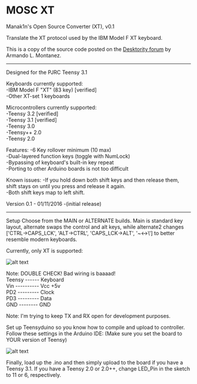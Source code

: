 # MOSC XT
Manak1n's Open Source Converter (XT), v0.1

Translate the XT protocol used by the IBM Model F XT keyboard.

This is a copy of the source code posted on the [Desktority forum](https://deskthority.net/workshop-f7/xt-to-usb-project-t12597.html) by Armando L. Montanez.

------------------------------------------------------------------------------------------------------------------------------------------------------------------------------------------------------------------------

Designed for the PJRC Teensy 3.1  

Keyboards currently supported:  
   -IBM Model F "XT" (83 key) [verified]  
   -Other XT-set 1 keyboards  

Microcontrollers currently supported:  
   -Teensy 3.2 [verified]  
   -Teensy 3.1 [verified]  
   -Teensy 3.0  
   -Teensy++ 2.0  
   -Teensy 2.0  

Features:
   -6 Key rollover minimum (10 max)  
   -Dual-layered function keys (toggle with NumLock)  
   -Bypassing of keyboard's built-in key repeat  
   -Porting to other Arduino boards is not too difficult  

Known issues:
   -If you hold down both shift keys and then release them, shift stays on until you press and release it again.  
   -Both shift keys map to left shift.  

Version 0.1 - 01/11/2016
   -(initial release)   


-------------------------------------------------------------------------------------------------------------------------------------------------------------------------------------------------------------------------

Setup
Choose from the MAIN or ALTERNATE builds. Main is standard key layout, alternate swaps the control and alt keys, while alternate2 changes ['CTRL->CAPS_LCK', 'ALT->CTRL', 'CAPS_LCK->ALT', '~<->\\'] to better resemble modern keyboards.

Currently, only XT is supported:

![alt text](http://www.classiccmp.org/cpmarchives/cpm/mirrors/www.s100computers.com/My%20System%20Pages/IBM%20Keyboard/Sockets-AT.jpg)


Note: DOUBLE CHECK! Bad wiring is baaaad!  
Teensy ------ Keyboard  
Vin ---------- Vcc +5v  
PD2 --------- Clock  
PD3 --------- Data  
GND -------- GND  

Note: I'm trying to keep TX and RX open for development purposes.

Set up Teensyduino so you know how to compile and upload to controller.
Follow these settings in the Arduino IDE:
(Make sure you set the board to YOUR version of Teensy)

![alt text](http://i.imgur.com/gTmYFb8.png)


Finally, load up the .ino and then simply upload to the board if you have a Teensy 3.1.
If you have a Teensy 2.0 or 2.0++, change LED_Pin in the sketch to 11 or 6, respectively.
